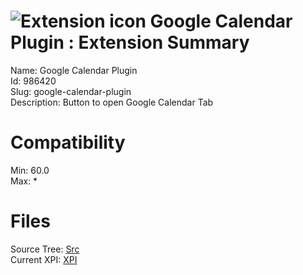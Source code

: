 # ![Extension icon](https://addons.thunderbird.net/static/img/addon-icons/default-64.png) Google Calendar Plugin : Extension Summary

Name: Google Calendar Plugin  
Id: 986420  
Slug: google-calendar-plugin  
Description: Button to open Google Calendar Tab
  

# Compatibility
Min: 60.0  
Max: *  

# Files

Source Tree: [Src](x68/986420-google-calendar-plugin/src)  
Current XPI: [XPI](x68/986420-google-calendar-plugin/xpi)  



